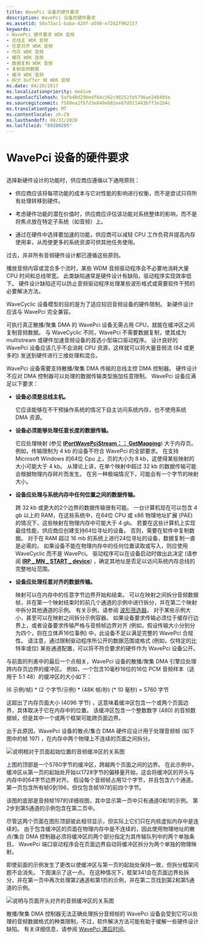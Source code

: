 ```yaml
---
title: WavePci 设备的硬件要求
description: WavePci 设备的硬件要求
ms.assetid: 58a73ac1-baba-42df-a590-e7282f902157
keywords:
- WavePci 硬件要求 WDK 音频
- 总线主 WDK 音频
- 任意对齐 WDK 音频
- 内存 WDK 音频
- 缓存 WDK 音频
- 数据复制 WDK 音频
- 复制音频数据
- 缓冲 WDK 音频
- 拆分 buffer 帧 WDK 音频
ms.date: 04/20/2017
ms.localizationpriority: medium
ms.openlocfilehash: 5afb48d29bedf04c562c90252fe5796ae240495e
ms.sourcegitcommit: f500ea2fbfd3e849eb82ee67d011443bff3e2b4c
ms.translationtype: MT
ms.contentlocale: zh-CN
ms.lasthandoff: 08/31/2020
ms.locfileid: "89209205"
---
```

# <a name="hardware-requirements-for-wavepci-devices"></a>WavePci 设备的硬件要求


## <span id="hardware_requirements_for_wavepci_devices"></span><span id="HARDWARE_REQUIREMENTS_FOR_WAVEPCI_DEVICES"></span>


选择新硬件设计的功能时，供应商应遵循以下通用原则：

-   供应商应该将每项功能的成本与它对性能的影响进行权衡，而不是尝试只将所有处理转移到硬件。

-   考虑硬件功能的潜在价值时，供应商应评估该功能对系统整体的影响，而不是将焦点放在特定子系统（如音频）上。

-   通过在硬件中选择要加速的功能，供应商可以减轻 CPU 工作负荷并提高内存使用率，从而使更多的系统资源可供其他任务使用。

过去，并非所有音频硬件设计都已遵循这些原则。

播放音频内容或混合多个流时，某些 WDM 音频驱动程序会不必要地消耗大量 CPU 时间和总线带宽。 此类缺陷通常是硬件设计有缺陷，驱动程序实现效率低下。 硬件设计缺陷还可以防止音频驱动程序处理某些波形格式或需要软件干预的必要解决方法。

WaveCyclic 设备模型的目的是为了适应较旧音频设备的硬件限制。 新硬件设计应该与 WavePci 完全兼容。

可执行真正散播/聚集 DMA 的 WavePci 设备无需占用 CPU，就能在缓冲区之间复制音频数据。 与 WaveCyclic 不同，WavePci 不需要数据复制，使其成为 multistream 或硬件加速音频设备的首选小型端口驱动程序。 设计良好的 WavePci 设备应该几乎不会消耗 CPU 资源，这样就可以将大量音频流 (64 或更多的) 发送到硬件进行三维处理和混合。

WavePci 设备需要支持散播/聚集 DMA 传输的总线主控 DMA 控制器。 硬件设计不应对 DMA 控制器可以处理的数据传输类型施加任意限制。 WavePci 设备应满足以下要求：

-   **设备必须是总线主机。**

    它应该能够在不干预操作系统的情况下自主访问系统内存，也不使用系统 DMA 资源。

-   **设备必须能够处理任意长度的数据传输。**

    它应处理映射 (参见 [**IPortWavePciStream：： GetMapping**](/windows-hardware/drivers/ddi/portcls/nf-portcls-iportwavepcistream-getmapping)) 大于内存页。 例如，传输限制为 4 kb 的设备不符合 WavePci 的全部要求。 在支持 Microsoft Windows 的64位 Cpu 上，页的大小为 8 kb，这使得某些映射的大小可能大于 4 kb。 从理论上讲，在单个映射中超过 32 kb 的数据传输可能会根据物理内存碎片而发生。 在另一种极端情况下，可能会有一个字节的映射大小。

-   **设备应处理与系统内存中任何位置之间的数据传输。**

    跨 32 kb 或更大的2个边界的数据传输很有可能。 一台计算机现在可以包含 4 gb 以上的 RAM，在这些系统中，在64位 CPU 或 x86 物理地址扩展 (PAE) 的情况下，这些映射在物理内存中可能大于 4 gb。 若要在这些计算机上实现最佳性能，供应商应创建支持64位寻址的设备。 否则，需要在软件中复制数据。 对于在 RAM 超过 16 mb 的系统上进行24位寻址的设备，数据复制一直是必需的。 如果设备不能在物理内存中的任何位置读取或写入，则应使用 WaveCyclic 而不是 WavePci。 驱动程序可以在设备启动时做出此决定 (请参阅 [**IRP \_ MN \_ START \_ device**](../kernel/irp-mn-start-device.md)) ，确定其地址是否足以访问系统内存总线的完整地址范围。

-   **设备应处理任意对齐的数据传输。**

    映射可以在内存中的任意字节边界开始和结束。 可以在映射之间拆分音频数据帧，并在第一个映射结束时的前几个通道的示例中进行拆分，并在第二个映射中拆分其他通道的示例。 有关示例，请参阅 [波形筛选器](wave-filters.md)。 对于某些示例大小，甚至可以在映射之间拆分示例容器。 如果设备要求传输必须位于缓存行边界上，或者设备要求传输严格与音频帧边界对齐 (例如，假设传输大小分别分为四个，则在立体声16位事例) 中，此设备不足以满足完整的 WavePci 合规性。 请注意，通过限制驱动程序所公开的数据范围或格式 (例如，仅特定的比特率或仅) 某些通道配置，可以将不符合要求的硬件作为 WavePci 设备公开。

与前面的列表中的最后一个点相关，WavePci 设备的散播/聚集 DMA 引擎应处理跨内存页边界的缓冲区。 例如，一个包含10毫秒16位的16位 PCM 音频样本（适用于 5.1 48）的缓冲区的大小如下：

 (6 示例/帧) \* (2 个字节/示例) \* (48K 帧/秒)  (\* 10 毫秒) = 5760 字节

这超出了内存页面大小 (4096 字节) ，这意味着缓冲区包含一个或两个页面边界，具体取决于它在内存中的位置。 该缓冲区包含一个整数数字 (480) 的音频数据帧，但是其中一个或两个框架可能跨页面边界。

出于此原因，WavePci 设备的散点/集合 DMA 硬件应设计用于处理音频帧 (如下图中的帧 197) ，在内存中两个物理上不连续的页面之间拆分。

![说明相对于页面起始位置的音频缓冲区的关系图](images/framealign.png)

上图的顶部是一个5760字节的缓冲区，跨越两个页面之间的边界。 在此示例中，缓冲区从第一页的起始处开始以1728字节的偏移量开始，这会将缓冲区的开头与内存中的64字节边界对齐。 假设每个音频帧占用12个字节，并且包含六个通道。 第一页包含所有帧0到196，但仅包含帧197的前四个字节。

该图的底部是音频帧197的详细视图，其中显示第一页中只有通道0和1的示例。 第2步到第5通道的示例包含在第二页中。

尽管这两个页面在图形顶部彼此相邻显示，但实际上它们只在内核虚拟内存中是连续的。 由于包含缓冲区的页面在物理内存中是不连续的，因此使用物理地址的散点/集合 DMA 控制器必须将缓冲区的两个部分指定为其传输队列中的两个单独条目。 WavePci 端口驱动程序会在页面边界自动将缓冲区拆分为两个单独的物理映射。

即使前面的示例发生了更改以使缓冲区与第一页的起始处保持一致，但拆分框架问题不会消失。 下图演示了这一点。 在这种情况下，框架341会在页面边界处拆分，并在第一页中再次处理第2通道和第1页的示例，并在第二页找到第2和第5通道的示例。

![说明与页面开头对齐的音频缓冲区的关系图](images/framealign2.png)

散播/聚集 DMA 控制器无法正确处理拆分音频帧的 WavePci 设备会受到它可以处理的音频数据格式的种类限制，不过，软件解决方法可能有助于缓解一些硬件设计缺陷。 有关详细信息，请参阅 [WavePci 滞后时间](wavepci-latency.md)。

 

